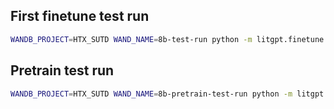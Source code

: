 ## First finetune test run

```bash
WANDB_PROJECT=HTX_SUTD WAND_NAME=8b-test-run python -m litgpt.finetune.full --config config_hub/finetune/llama-3.1-8b/full_htxsutd.yaml
```

## Pretrain test run

```bash
WANDB_PROJECT=HTX_SUTD WAND_NAME=8b-pretrain-test-run python -m litgpt.pretrain --config config_hub/pretrain/htxsutd.yaml --logger_name wandb --fsdp.activation_checkpointing true
```